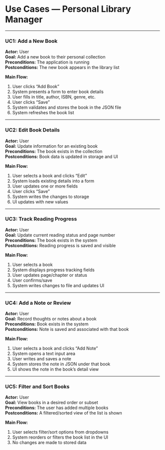 # Use Cases — Personal Library Manager

---

### UC1: Add a New Book

**Actor:** User  
**Goal:** Add a new book to their personal collection  
**Preconditions:** The application is running  
**Postconditions:** The new book appears in the library list

**Main Flow:**
1. User clicks “Add Book”
2. System presents a form to enter book details
3. User fills in title, author, ISBN, genre, etc.
4. User clicks “Save”
5. System validates and stores the book in the JSON file
6. System refreshes the book list

---

### UC2: Edit Book Details

**Actor:** User  
**Goal:** Update information for an existing book  
**Preconditions:** The book exists in the collection  
**Postconditions:** Book data is updated in storage and UI

**Main Flow:**
1. User selects a book and clicks “Edit”
2. System loads existing details into a form
3. User updates one or more fields
4. User clicks “Save”
5. System writes the changes to storage
6. UI updates with new values

---

### UC3: Track Reading Progress

**Actor:** User  
**Goal:** Update current reading status and page number  
**Preconditions:** The book exists in the system  
**Postconditions:** Reading progress is saved and visible

**Main Flow:**
1. User selects a book
2. System displays progress tracking fields
3. User updates page/chapter or status
4. User confirms/save
5. System writes changes to file and updates UI

---

### UC4: Add a Note or Review

**Actor:** User  
**Goal:** Record thoughts or notes about a book  
**Preconditions:** Book exists in the system  
**Postconditions:** Note is saved and associated with that book

**Main Flow:**
1. User selects a book and clicks “Add Note”
2. System opens a text input area
3. User writes and saves a note
4. System stores the note in JSON under that book
5. UI shows the note in the book’s detail view

---

### UC5: Filter and Sort Books

**Actor:** User  
**Goal:** View books in a desired order or subset  
**Preconditions:** The user has added multiple books  
**Postconditions:** A filtered/sorted view of the list is shown

**Main Flow:**
1. User selects filter/sort options from dropdowns
2. System reorders or filters the book list in the UI
3. No changes are made to stored data


